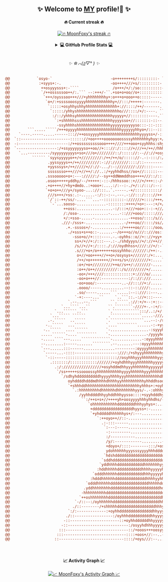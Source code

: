 <!-- **MoonFoxy/MoonFoxy** is a ✨ _special_ ✨ repository because its `README.md` (this file) appears on my GitHub profile. -->

<h2 align="center">✨ Welcome to <a href="https://github.com/MoonFoxy">MY</a> profile!👋 ✨</h1>

<!-- COLOR
"monokai-metallian" => [
  "background" => "#1F222E",
  "border" => "#FFFFFF",
  "currStreakLabel" => "#F85D7F",
  "currStreakNum" => "#F8D866",
  "dates" => "#9CA2B8",
  "fire" => "#FC9867",
  "ring" => "#FC9867",
  "sideLabels" => "#F85D7F",
  "sideNums" => "#F8D866",
  "stroke" => "#4A4F64"
]
-->
<h4 align="center">🔥 Current streak 🔥</h4>
<div align="center">
  <!-- CURRENT STREAK -->
  <a href="https://github.com/DenverCoder1/github-readme-streak-stats">
    <img title="🔥 Current streak 🔥"
         alt="🔥 MoonFoxy's streak 🔥"
         src="https://github-readme-streak-stats.herokuapp.com/?user=MoonFoxy&date_format=j%20M%5B%20Y%5D&theme=monokai-metallian&background=161B22&dates=FFFFFF&hide_border=true"
         />
  </a>
</div>

</br>

<details> 
  <summary align="center">
    <b>💻 GitHub Profile Stats 💻</b>
  </summary>
  
  </br>
  
  <!-- GITHUB STATS -->
  <div align="center">
    <a href="https://github.com/anuraghazra/github-readme-stats">
      <img title="🇦 Github Stats 🇦"
           alt="🇦 MoonFoxy's Github Stats 🇦"
           src="https://denvercoder1-github-readme-stats.vercel.app/api/?username=MoonFoxy&show_icons=true&count_private=true&bg_color=161B22&title_color=F85D7F&icon_color=F8D866&text_color=FFFFFF&hide_border=true"
           height="192px"
           />
    </a>
    <!-- TOP LANGUAGES -->
    <a href="https://github.com/anuraghazra/github-readme-stats">
      <img title="👅 Top Languages 👅"
           alt="👅 MoonFoxy's Top Languages 👅"
           src="https://github-readme-stats.vercel.app/api/top-langs/?username=MoonFoxy&langs_count=8&layout=compact&bg_color=161B22&title_color=F85D7F&icon_color=F8D866&text_color=FFFFFF&hide_border=true"
           height="192px"
           /> 
    </a>
  </div>
  <div align="center">
    <!-- WAKATIME -->
    <a href="https://github.com/anuraghazra/github-readme-stats">
      <img title="⌛ Wakatime Top Languages ⌛"
           alt="⌛ MoonFoxy's Wakatime Top Languages ⌛"
           src="https://github-readme-stats.vercel.app/api/wakatime?username=MoonFoxy&langs_count=10&layout=compact&bg_color=161B22&title_color=F85D7F&icon_color=F8D866&text_color=FFFFFF&hide_border=true"
           />
    </a>
  </div>
  
  </br>
  
  <p align="center">
    <b>Note:</b> Top languages is only a metric of the languages my public code consists of and <b>DOES NOT</b> reflect experience or skill level.
  </p>
</details>

</br>

<h6 align="center">✨ ☆⌒(≧▽​° ) ✨</h6>

<!-- IMAGE BEGINS HERE -->
``` diff
@@            `osyo-`                          -o++++++++s/:::::::::- `                                                     @@
@@             :+syys+:-.                      -oo++++///+s/:::::::::- `                                                    @@
@@              ++osyyysss+:-````               /o+++/+/:/so::::::::::- `                                                   @@
@@              `/++osssssoo++/:.``` --:+++/-``.+so+o+oo//o+:::::::::::` `                                                  @@
@@               `+++/oysssoo+++///+yhhhhhhhhy+:o+++o+ooo++o:::::-----.   `                                                 @@
@@                `o+/:+ssssooosyyyyhhhhhhhhhhhhy+//:::/+++++:-------.     `                                                @@
@@                 `:::::+osyhhyshhyhhhhhhhhhhhhhh+://::::/++/-------.      `                                               @@
@@                  `:::::/yhhyshhhhhhhhhhhhhhhhhhho///::::/+/:----. ``      `                                              @@
@@                   :/::/yhhhsyhhhhhhhhhhhhhhhhyyyyy+//::::::::----.``      ``                                             @@
@@                    `:+shhhhhssshhhhhhhhhhhhhhyyyysso+//:::::::-::--.`      `                                             @@
@@                     -ssyhhhhshhhhhhhhhhhhhhhyyyyyyyyyyyso:::-::-::::-```    `                                            @@
@@        ```.....`````/+++oyyyyhhhhhhhhhhhhhhhhhhhhyyyyyyhhyo+/::--::::-.-`    `                                           @@
@@    `----.-----.....------::://++ossyyyyhhhhhhhhhhhhhhhhhhyyyyss+/-::::-::.    ``                                         @@
@@  `::----------------------:::::://+oo++++oooooooossssyhhhhhhhyhyy:+/:/::::-`    `                                        @@
@@  -:----------------------:/++osssssssssooo++++////+++ooo+syyhhhs:shyyyo/:::-.  ```                                       @@
@@  `------------------:/+ssyyyyyyyso++oo//+::://:/:::://+///++/++//hhhhoyhys+/:.````                                       @@
@@    `...----------/syyyyyyyyys+so+///o+////////::/::::://:--//://+osyyhdmhhhyo.````                                       @@
@@          `````` `syysyyyyyo++/+/////////:/++/++/o/::::://-.-:-:::/:/+//++osso-.``.``                                     @@
@@                 .yyssyyys++/++/////////:-://:///////::::/::--------:/::---::::://+/o+:``                                 @@
@@                 +yysssys+/++/////+//://-.../:-:////////:///::::------:::--:::::::..osso-::`                              @@
@@                 ssssssso+++///+//++/://..:/+yyhhdhss//oo+//::::::-----:::::::::..`:+/oyso/`                              @@
@@                .sssooooo+o+:---://///:/--sy++ddNmmddhso++++///::/:::------::--..-:+/-`//.                                @@
@@                .osoo+++++yddhy/--/+++++:-::-/hhhssoo::+///+/+++::-/+/:::----::/+/::+-  ..                                @@
@@                .+o++++//+hy+dmdo..:+ooo+:....:/:--:-./+/::/:::/:--::::////::/+/:::.-+.` `-`                              @@
@@                `+o+o++///y+/syoo-...://:::..`.-----.-+/:::::::::::/::--:///:::::::. :-`` `.                              @@
@@                 ///s+++/+ss:.:-......-:/::-:--.---.-://:::/:::://++:::---:://::::::.`/:`` ``  ``                         @@
@@                 `/`::-++/ss/-....```...--:::::::::-://////+::::/+++/::::::::///:-:::..+:....`` `                         @@
@@                  `-`...sooso-.............-::::::::++++/+o+:---:+/+/::/:/::::::/:---:.-/+:+/-                            @@
@@                        ++oss:................-:/:::+///+oo+::-:-+//////:///:::://:::::--/o/o/.                           @@
@@                        /:/oso-.............-....-::///+ooo/::::://////+/:////:::///////::o..//-`                         @@
@@                        +/:+sso-.....-...............-++oso/::::/s/////++:+///+/::///////:/: .///.                        @@
@@                       .///-/sss+-.................-/+++oo//::::/ss////+o/++/::++//////+/+:/ ..`-/.                       @@
@@                         .+.-sssos+/-............:/+++++oo//::::/ooo////+/+++/::/:/o///o++/:``   `:.                      @@
@@                          ./+sss+s++o::-......--/o+++o//o///::///os:://///++++/://:/++/++++/:`     -                      @@
@@                            -sso+o//+::::----.-.-oyhhs::o//+:://+yy+.:+////+/++//:::++//:+++/:``   `                      @@
@@                             ss+/+//+:/:::---.:-./shdyyys//+/://++//::::////+///////+///://++/-``                         @@
@@                             /s//+//+:/::::./:///oydhhss+////://+/:-``  ``.-///:/:///:://::/++/.``                        @@
@@                             .s///+o+/o+++++++ossyhhho://////:/++:-..````````-/+/::://://:::/+/:-``                       @@
@@                              o+//+oo++++//++o+/osysys+//////:/+:....``````````-+//:://///:::/+/:-``                      @@
@@                              /++/+o++++++++//+++s/s+/////////+:....````````````.:://///////:////::`                      @@
@@                              :o+/+o+/////////++o//s++/:///////-.....````````````-::::///////::////:.                     @@
@@                              :o++/o++//////////::/s/////////+/......`````````````:-::://///////////:.                    @@
@@                              -oo+/+++////:::::::::::::+:////o/.......````````````--:::://///////////:-   `               @@
@@                              -oo+o+++//:------------:/:://:///........```````````..-::://////////////:-`  `              @@
@@                              -oo+ooo/:-----------..-//::://+:/........````````````..-::////://///+////::.``              @@
@@                              .oooo/-----..........--::-::////:.........`````````` ...-/:/++:::///++////::-`.`            @@
@@                              .so/-----......```.....:--::///::---......`````````` .+-`:/:///:-:///+//////::`..`          @@
@@                             `-+:----...``     `..```::.-://+:::----......`````..--.`   -/////--:///+//////::..-`  `      @@
@@                          `.--...--.```      ``.`````.://:+/+--:+::--........-/:-```.`   ::///:--:///++//////:-`:`  ``    @@
@@                       `...````...``        ``.````````-////+-.-:+/:--....-+o:-+sys/``  :---////:-:///++//////::./.   .   @@
@@                    `...``````..```         `.````````````:::/..:/+/:---/oysoydddds/:.  `----:///:-:///+o+/////::.--`  .  @@
@@                  `...````` ``````          .``````````````.....-/////oyyyhhddddh/+y:``  `:---:////-:///oo++///:::.` ``   @@
@@                 .-.`````  ..`````         `.```````````````...--:-/syyyhhddddho+oss.`    `----/////:///++oo+//////-`  `  @@
@@                -..`````  ...`````         `....`````````......-:-+yyyhhddddysoyyy+o+`    ` /::://///////+/+o//+////.`  ``@@
@@               -..`````  ....``````        `-.................-:syyyhhdddhhyyyyyyyy+/o-.:s./y-:://///+//////++/++///:`   .@@
@@              .....``````-....`````````    `-................-/yyyyhddhhhhyyyyyyyyyyyooosyyd:  `-//://+//////+/++++//-.   @@
@@              -.....````---.....`````````````-.............-:oyyyhhhhhhyyyyyyyyyyyyyys./hhdh-`````.+//+/+///://o+++so/-  :@@
@@              --........:-----.......````````.--.......---:oyyyhhhhhhhhyyyyyyyyyyyyyo/yhhhhs+///oooso://///+:///+++++o:`  @@
@@              `---......:::------..............---------:oyyyyhhhhhhhyyyyyyyyyyyyyysydmdhhhso++o+oyhs://////:/-::+++-++`  @@
@@               `-----...-::::-------------------:///:/+shyyyhhhhhhhhyyyyyyyyyyyyyhhdddmhdhhyyyyoossy/:///+///:  .:+//+o:  @@
@@                `-::-----::::::::::::::::::::::://osyhhhyyyhhhhhhhyyyyyyyyyyyyhhhddddddhhyyhhyyy+ys/::///++//.   `+//..o` @@
@@                  .:::::::/::::::::::::///////+oyhdhhhyyyhhhhhhhyyyyyyyyyyhhhhhhhhhhhdhyyyhhhyyyydy:::+//+o//-    :/   :- @@
@@                    .:/://///////////////+osyhddmdhhyyyhhhhhhhyyyyyyhhhhhddhhhdhhhhhhhhhyhhhhhhhdmdo://///+//`    -    `- @@
@@                     `/ss+++++ssoooossyhhhhhhhhhhhyyyyhhhhhhyyyhhhhhhdddddhhddhhhhhhhhhyhhhhhhhdhdmhso/:/://-             @@
@@                       `/sdhyhddddddddddhyyyyhhhhyyyhhhhhhhhhhhhhhhdhymhhdddddhhhhhhhyyhhhhhhhdydydhyyy/:://`             @@
@@                          oyhddddhdddmdhhhhdhhhhyyhhhhhhhhhhyhhddhsoohdddddddhhhhhhyyyhhhddhhddsyoyyyyyo:-::              @@
@@                          `+shhhddhhhhhhhhhhhhhhhhhhhhhhhhyhhhs+:+oyhhdddddddhhhhyyyhhhhddhhdhhhyysysyyyo+:.              @@
@@                            `.:hhhhhhhhhdhhhhhhdhhhhhhhhyys/-.-:ohhhyysyhdddhhhhhhhhhhdddhhhhhhhyssssoooooo+.             @@
@@                               /yyhhddddhhyyhddhhhyysso::::+syyhdddhy/:-:odddhhhhhdddddhhhyyyyyyyyyysoo++o++o-            @@
@@                                ``:/++s+s+//++++yh+oosyyyyhhhyhhdhs/-....-+syhdddddddhhhhhhyyyyyyyyyyyyso+o/o-            @@
@@                                   `ohhhhhhhhhhhddddddddhhhyyhys+:..........-:/shdddddddddhhyyyyyyhyyyhhho+++         `   @@
@@                                    +ddddddddddddddddddhyyss+:-.................:+ydmdddddhhyyhhhhhyyyhdyosy/        `.   @@
@@                                    `+yhdddddhhhhhhys+/:---......................:/ydmmmmmddhhhhhhhyyyhhyyhh.       ```   @@
@@                                       `:++oyo++//::-............................-+yhhhdmmmmdddhhhhyyyyysyhh     ```` ````@@
@@                                         .:-:::------...........................-+yyyhhhdmddddddhhhyyyyysyyy:``````  ```..@@
@@                                          `:---:-----.........................-/osyyyyydhddddddddhyyyhhyssyyyo/:-.``....-:@@
@@                                           -:---------.....................-:+sssysssydddhhddddddyyyhhhyosyyssssso/..-...-@@
@@                                           :/-----------...............---+osyy//sysyhyyhhhyhdddyyyysyyysso+ooossso---....@@
@@                                           /y/:------------.........--+oo-+yyyysoyhhhyyyyyhyyyhddhhhyyyyyyyyososss:---....@@
@@                                           +doyo+/::::--------:::/+osyyyys-+yyyyhhhyyyssssyyssyyhdddddddhhhhhyosh/::::----@@
@@                                           ydohhhhhhyyysssyyyyhhhddddddyyys:ohhdhyyyyosoooosysssyhddddddddhdhssyds+::::---@@
@@                                          `hdshdddddddddddddddddddddddddhhdhhhhyyyyys+osoooosssssyhdddddddddhsyyyhhs///::-@@
@@                                         `sddhddddddddddddddddddddddddhhhhhhyyyyssyhso++ssooossyyyyhddddddddhyysssyy+////:@@
@@                                        `yddhhhhddddddddddddhhhhhhhyyhhhhyyhyyyyyyyyysooossoossyhhyyhddddddhyhyyysys//////@@
@@                                       :hddhhhhhdddddddddddhhhhyyyyyhhhyyyyyhyysyhysysooooyysssyyhhyhhddddhyyyyyyso///////@@
@@                                     `odddhhhhhhddddddddddddhhhyyyyyhhhhyyyyyyyyyhsssssosssyyyyyyyhhhhddhhyyyyyhs+////////@@
@@                                    :hdddhhhhhhddddddddddddddhhhhyyhhhhhyyyyyyhyyyysssyyssssyhyyyhhhhhdddyyhhdhhy/////////@@
@@                                  `odddhhhhhhdddddddddddddddddhhhhhddhhhhhyyyyhyysyysysyysssyyhyhhhhhhhddhymNmhys/////////@@
@@                                 .yddhhhhhhhhddddddddddddddddddddddhdhhhyyyyyyyhyyyyyysyhyyyyyhhhhhhhhhdddyyhyoo+++///////@@
@@                                -hhhhhhhhhhddddddddddddddddddddddddddhhyyyyyyyyyhyyyhyyyyhyyhhhhhhhhhdhdddh+/--:+/++//////@@
@@                               `++oshhhhhhhhddddddddddddddddddddddddhhyyyyyyyyyyyyyyyyyyyhhhhhhhhhhhydhhddds:---////++////@@
@@                             `-/::--:/oyhhhhhhdddddddddddddddddddddhhhyyyyyyyyyyyhhhyhyyhdhhhhhhhhhyhhdhhhdy:----+////////@@
@@                            ./::--------/+shhhhhdddddddddddddddddhhhyyyyyyyyyyyhhyhyyyhhhddhhhhhhhyyhhdhhhs/:----+:://////@@
@@                          `:/:-------------:+oyhhdddddddddddddddhhyyyyyyyyyyyyhhyyhhhhhhhdddhyyyydyyyyhhs/::::--:++:::///:@@
@@                         ./::-----------------:/oyhhhddddddddddhhyyyyyyyyyyyyyyyyhhdhhhhhhhdhyyyyhhyyyhs//::::--:++:::://:@@
@@                        -::----------------------::+oyhhddddddhhyyyyyyyyyyyyyyyhhhydyyyhhyyhdyyyyhdhhs+++//+++/:-/:-:::://@@
@@                       -::---------------------------:/osyyhdhhhyyyyyyyyyyyyyyhhhyyhyyyhhyyyhhyyhhhs+   -//////+/:-::::://@@
@@                      :::----------------------------::/+ooos+++oosyyyhhyyyhhhhhhhyhyyyhhyyyysssoooo.    `:////::::::::://@@
@@                     :::----------------------------::::+oos+//:--..--:/+oossssssssoooooooooo++//::/       -/////::://////@@
@@                    ::-----------------------------::::/+oys///:--.............-------------------:         -/////////////@@
```
<!-- IMAGE ENDS HERE -->

</br>

<h4 align="center">📈 Activity Graph 📈</h4>
<div align="center">
  <!-- ACTIVITY GRAPH -->
  <a href="https://github.com/ashutosh00710/github-readme-activity-graph">
    <img title="📈 Activity Graph 📈"
         alt="📈 MoonFoxy's Activity Graph 📈"
         src="https://activity-graph.herokuapp.com/graph?username=MoonFoxy&bg_color=161B22&color=F8D866&line=F85D7F&point=FFFFFF&hide_title=true&hide_border=true"
         />
  </a>
</div>
